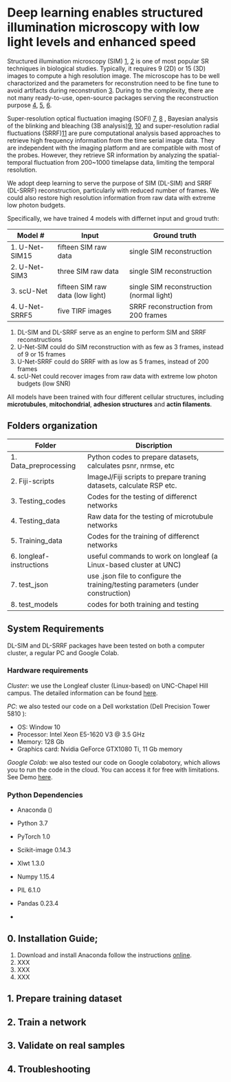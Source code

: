 # Deep learning enables structured illumination microscopy with low light levels and enhanced speed
Structured illumination microscopy (SIM) [1](https://onlinelibrary.wiley.com/doi/full/10.1046/j.1365-2818.2000.00710.x), [2](https://www.ncbi.nlm.nih.gov/pmc/articles/PMC2397368/)  is one of most popular SR techniques in biological studies. Typically, it requires 9 (2D) or 15 (3D) images to compute a high resolution image. The microscope has to be well charactorized and the parameters for reconstrution need to be fine tune to avoid artifacts during reconstrution [3](https://www.sciencedirect.com/science/article/pii/S003040181831054X?via%3Dihub). During to the complexity, there are not many ready-to-use, open-source packages serving the reconstruction purpose [4](https://academic.oup.com/bioinformatics/article/32/2/318/1744618), [5](https://ieeexplore.ieee.org/document/7400963), [6](https://www.nature.com/articles/ncomms10980). 

Super-resolution optical fluctuation imaging (SOFI) [7](https://www.ncbi.nlm.nih.gov/pubmed/20018714), [8](https://www.ncbi.nlm.nih.gov/pubmed/20940780) , Bayesian analysis of the blinking and bleaching (3B analysis)[9](https://www.ncbi.nlm.nih.gov/pubmed/22138825?dopt=Abstract&holding=npg), [10](https://www.nature.com/articles/nmeth.2342)  and super-resolution radial fluctuations (SRRF)[11](https://www.nature.com/articles/ncomms12471)  are pure computational analysis based approaches to retrieve high frequency information from the time serial image data. They are independent with the imaging platform and are compatible with most of the probes. However, they retrieve SR information by analyzing the spatial-temporal fluctuation from 200~1000 timelapse data, limiting the temporal resolution.

We adopt deep learning to serve the purpose of SIM (DL-SIM) and SRRF (DL-SRRF) reconstruction, particularly with reduced number of frames. We could also restore high resolution information from raw data with extreme low photon budgets. 

   
Specifically, we have trained 4 models with differnet input and groud truth:

|Model #             |Input                        |           Ground truth    |
|---                 |---                          |--- |
|1. U-Net-SIM15      |fifteen SIM raw data                  | single SIM reconstruction |
|2. U-Net-SIM3       |three SIM raw data                    | single SIM reconstruction |
|3. scU-Net          |fifteen SIM raw data (low light)       | single SIM reconstruction (normal light) |
|4. U-Net-SRRF5      |five TIRF images              | SRRF reconstruction from 200 frames |

1. DL-SIM and DL-SRRF serve as an engine to perform SIM and SRRF reconstructions
2. U-Net-SIM could do SIM reconstruction with as few as 3 frames, instead of 9 or 15 frames
3. U-Net-SRRF could do SRRF with as low as 5 frames, instead of 200 frames
4. scU-Net  could recover images from raw data with extreme low photon budgets (low SNR)

All models have been trained with four different cellular structures, including **microtubules**, **mitochondrial**, **adhesion structures** and **actin filaments**. 

## Folders organization

|Folder              |Discription   |
| --- | --- |                   
|1. Data_preprocessing| Python codes to prepare datasets, calculates psnr, nrmse, etc|
|2. Fiji-scripts     | ImageJ/Fiji scripts to prepare traning datasets, calculate RSP etc.|
|3. Testing_codes| Codes for the testing of differenct networks|
|4. Testing_data| Raw data for the testing of microtubule networks|
|5. Training_data| Codes for the training of differenct networks|
|6. longleaf-instructions | useful commands to work on longleaf (a Linux-based cluster at UNC)|
|7. test_json| use .json file to configure the training/testing parameters (under construction)
|8. test_models | codes for both training and testing|


## System Requirements
DL-SIM and DL-SRRF packages have been tested on both a computer cluster, a regular PC and Google Colab. 
### Hardware requirements
*Cluster*: we use the Longleaf cluster (Linux-based) on UNC-Chapel Hill campus. The detailed information can be found [here](https://its.unc.edu/research-computing/longleaf-cluster/). 

*PC*: we also tested our code on a Dell workstation (Dell Precision Tower 5810 ):
- OS: Window 10
- Processor:  Intel Xeon E5-1620 V3 @ 3.5 GHz
- Memory: 128 Gb
- Graphics card: Nvidia GeForce GTX1080 Ti, 11 Gb memory

*Google Colab*: we also tested our code on Google colabotory, which allows you to run the code in the cloud. You can access it for free with limitations. See Demo [here](https://colab.research.google.com/drive/146rmMBtNqP-vQl_Z3cNaUCfvJlg5Befi#scrollTo=YPZT2dR3o02P). 

### Python Dependencies
- Anaconda ()
- Python 3.7
- PyTorch 1.0
- Scikit-image 0.14.3
- Xlwt 1.3.0
- Numpy 1.15.4
- PIL 6.1.0
- Pandas 0.23.4

- 


## 0. Installation Guide;

1. Download and install Anaconda follow the instructions [online](https://www.anaconda.com/distribution/). 
2. XXX
3. XXX
4. XXX

## 1. Prepare training dataset

## 2. Train a network

## 3. Validate on real samples

## 4. Troubleshooting
